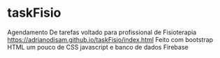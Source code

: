 # taskFisio
Agendamento De tarefas voltado para profissional de Fisioterapia
https://adrianodisam.github.io/taskFisio/index.html
 Feito com bootstrap HTML um pouco de CSS  javascript e banco de dados Firebase
